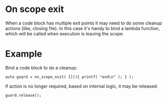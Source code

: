 # On scope exit

When a code block has multiple exit points it may need to do some cleanup actions (like, closing file).
In this case it's handy to bind a lambda function, which will be called when execution is leaving the scope.

# Example
Bind a code block to do a cleanup:
```
auto guard = on_scope_exit( [](){ printf( "end\n" ); } );
```
If action is no longer required, based on internal logic, it may be released:
```
guard.release();
```
